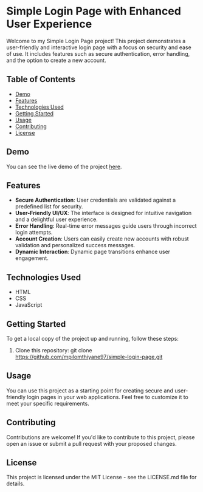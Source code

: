 # Simple Login Page with Enhanced User Experience

Welcome to my Simple Login Page project! This project demonstrates a user-friendly and interactive login page with a focus on security and ease of use. It includes features such as secure authentication, error handling, and the option to create a new account.

## Table of Contents
- [Demo](#demo)
- [Features](#features)
- [Technologies Used](#technologies-used)
- [Getting Started](#getting-started)
- [Usage](#usage)
- [Contributing](#contributing)
- [License](#license)

## Demo

You can see the live demo of the project [here](#).

## Features

- **Secure Authentication**: User credentials are validated against a predefined list for security.
- **User-Friendly UI/UX**: The interface is designed for intuitive navigation and a delightful user experience.
- **Error Handling**: Real-time error messages guide users through incorrect login attempts.
- **Account Creation**: Users can easily create new accounts with robust validation and personalized success messages.
- **Dynamic Interaction**: Dynamic page transitions enhance user engagement.

## Technologies Used

- HTML
- CSS
- JavaScript

## Getting Started

To get a local copy of the project up and running, follow these steps:

1. Clone this repository:
   git clone https://github.com/mpilomthiyane97/simple-login-page.git

## Usage

You can use this project as a starting point for creating secure and user-friendly login pages in your web applications. Feel free to customize it to meet your specific requirements.

## Contributing

Contributions are welcome! If you'd like to contribute to this project, please open an issue or submit a pull request with your proposed changes.

## License

This project is licensed under the MIT License - see the LICENSE.md file for details.





